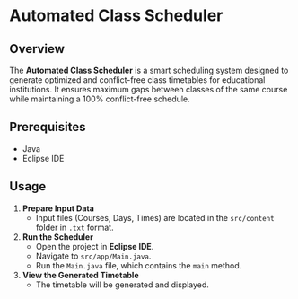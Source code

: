 # Automated Class Scheduler

## Overview
The **Automated Class Scheduler** is a smart scheduling system designed to generate optimized and conflict-free class timetables for educational institutions. It ensures maximum gaps between classes of the same course while maintaining a 100% conflict-free schedule.

## Prerequisites
- Java
- Eclipse IDE

## Usage
1. **Prepare Input Data**  
   - Input files (Courses, Days, Times) are located in the `src/content` folder in `.txt` format.  
2. **Run the Scheduler**  
   - Open the project in **Eclipse IDE**.  
   - Navigate to `src/app/Main.java`.  
   - Run the `Main.java` file, which contains the `main` method.  
3. **View the Generated Timetable**  
   - The timetable will be generated and displayed.  
